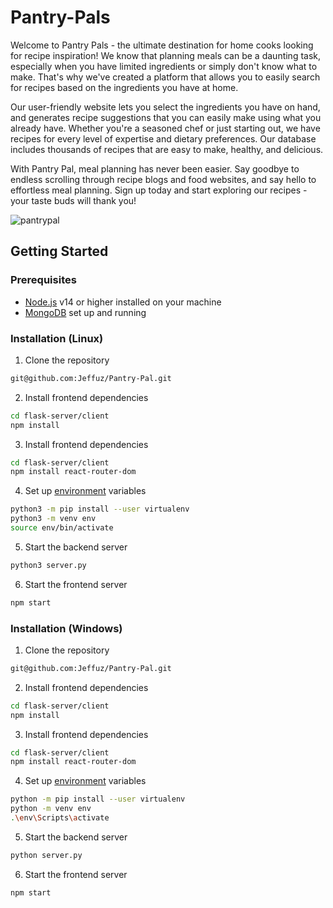 # Pantry-Pals
Welcome to Pantry Pals - the ultimate destination for home cooks looking for recipe inspiration! We know that planning meals can be a daunting task, especially when you have limited ingredients or simply don't know what to make. That's why we've created a platform that allows you to easily search for recipes based on the ingredients you have at home.

Our user-friendly website lets you select the ingredients you have on hand, and generates recipe suggestions that you can easily make using what you already have. Whether you're a seasoned chef or just starting out, we have recipes for every level of expertise and dietary preferences. Our database includes thousands of recipes that are easy to make, healthy, and delicious.

With Pantry Pal, meal planning has never been easier. Say goodbye to endless scrolling through recipe blogs and food websites, and say hello to effortless meal planning. Sign up today and start exploring our recipes - your taste buds will thank you!

![pantrypal](https://github.com/Jeffuz/Pantry-Pal/assets/52511888/a8e2c01d-1401-4ddc-9432-713324e2a983)

## Getting Started
### Prerequisites
- [Node.js](https://nodejs.org/en) v14 or higher installed on your machine
- [MongoDB](https://www.mongodb.com/) set up and running

### Installation (Linux)
1. Clone the repository
```bash
git@github.com:Jeffuz/Pantry-Pal.git
```
2. Install frontend dependencies
```bash
cd flask-server/client
npm install
```
3. Install frontend dependencies
```bash
cd flask-server/client
npm install react-router-dom
```
4. Set up [environment](https://packaging.python.org/en/latest/guides/installing-using-pip-and-virtual-environments/) variables
```bash
python3 -m pip install --user virtualenv
python3 -m venv env
source env/bin/activate
```
5. Start the backend server
```bash
python3 server.py
```
6. Start the frontend server
```bash
npm start
```

### Installation (Windows)
1. Clone the repository
```bash
git@github.com:Jeffuz/Pantry-Pal.git
```
2. Install frontend dependencies
```bash
cd flask-server/client
npm install
```
3. Install frontend dependencies
```bash
cd flask-server/client
npm install react-router-dom
```
4. Set up [environment](https://packaging.python.org/en/latest/guides/installing-using-pip-and-virtual-environments/) variables
```bash
python -m pip install --user virtualenv
python -m venv env
.\env\Scripts\activate
```
5. Start the backend server
```bash
python server.py
```
6. Start the frontend server
```bash
npm start
```
